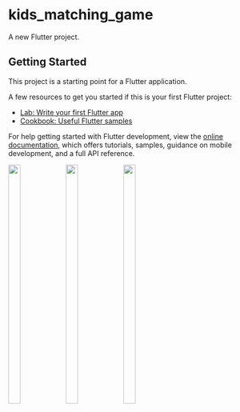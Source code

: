 # kids_matching_game

A new Flutter project.

## Getting Started

This project is a starting point for a Flutter application.

A few resources to get you started if this is your first Flutter project:

- [Lab: Write your first Flutter app](https://docs.flutter.dev/get-started/codelab)
- [Cookbook: Useful Flutter samples](https://docs.flutter.dev/cookbook)

For help getting started with Flutter development, view the
[online documentation](https://docs.flutter.dev/), which offers tutorials,
samples, guidance on mobile development, and a full API reference.
<p>
  <img src="https://user-images.githubusercontent.com/114207913/234644880-c714cb33-d071-483f-abbb-3ba610594e33.jpeg" width=22% height=35%>
  <img src="https://user-images.githubusercontent.com/114207913/234644947-b4b63ee1-3b4e-4b82-87fd-d33a16ec5037.jpeg" width=22% height=35%>
  <img src="https://user-images.githubusercontent.com/114207913/234644910-6e9eaf9d-b521-4748-be49-8c80b81ab4d0.jpeg" width=22% height=35%>
</p>
